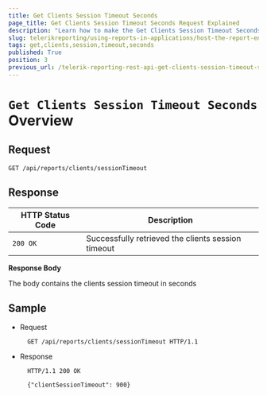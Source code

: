 ```yaml
---
title: Get Clients Session Timeout Seconds
page_title: Get Clients Session Timeout Seconds Request Explained
description: "Learn how to make the Get Clients Session Timeout Seconds request to the Telerik Reporting REST Service and what response to expect."
slug: telerikreporting/using-reports-in-applications/host-the-report-engine-remotely/telerik-reporting-rest-services/rest-api-reference/clients-api/get-clients-session-timeout-seconds
tags: get,clients,session,timeout,seconds
published: True
position: 3
previous_url: /telerik-reporting-rest-api-get-clients-session-timeout-seconds
---
```


# `Get Clients Session Timeout Seconds` Overview

## Request

	GET /api/reports/clients/sessionTimeout

## Response

| HTTP Status Code | Description |
| ------ | ------ |
|`200 OK`|Successfully retrieved the clients session timeout|

__Response Body__

The body contains the clients session timeout in seconds

## Sample

* Request

		GET /api/reports/clients/sessionTimeout HTTP/1.1

* Response

		HTTP/1.1 200 OK

		{"clientSessionTimeout": 900}
